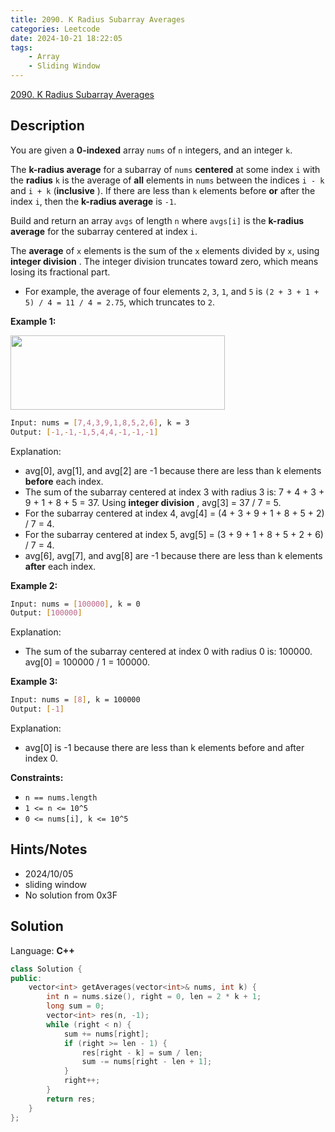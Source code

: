 ```yaml
---
title: 2090. K Radius Subarray Averages
categories: Leetcode
date: 2024-10-21 18:22:05
tags:
    - Array
    - Sliding Window
---
```


[2090. K Radius Subarray Averages](https://leetcode.com/problems/k-radius-subarray-averages/description/)

## Description

You are given a **0-indexed**  array `nums` of `n` integers, and an integer `k`.

The **k-radius average**  for a subarray of `nums` **centered**  at some index `i` with the **radius**  `k` is the average of **all**  elements in `nums` between the indices `i - k` and `i + k` (**inclusive** ). If there are less than `k` elements before **or**  after the index `i`, then the **k-radius average**  is `-1`.

Build and return an array `avgs` of length `n` where `avgs[i]` is the **k-radius average**  for the subarray centered at index `i`.

The **average**  of `x` elements is the sum of the `x` elements divided by `x`, using **integer division** . The integer division truncates toward zero, which means losing its fractional part.

- For example, the average of four elements `2`, `3`, `1`, and `5` is `(2 + 3 + 1 + 5) / 4 = 11 / 4 = 2.75`, which truncates to `2`.

**Example 1:**

<img alt="" src="https://assets.leetcode.com/uploads/2021/11/07/eg1.png" style="width: 343px; height: 119px;">

```bash
Input: nums = [7,4,3,9,1,8,5,2,6], k = 3
Output: [-1,-1,-1,5,4,4,-1,-1,-1]
```

Explanation:

- avg[0], avg[1], and avg[2] are -1 because there are less than k elements **before**  each index.
- The sum of the subarray centered at index 3 with radius 3 is: 7 + 4 + 3 + 9 + 1 + 8 + 5 = 37.
  Using **integer division** , avg[3] = 37 / 7 = 5.
- For the subarray centered at index 4, avg[4] = (4 + 3 + 9 + 1 + 8 + 5 + 2) / 7 = 4.
- For the subarray centered at index 5, avg[5] = (3 + 9 + 1 + 8 + 5 + 2 + 6) / 7 = 4.
- avg[6], avg[7], and avg[8] are -1 because there are less than k elements **after**  each index.

**Example 2:**

```bash
Input: nums = [100000], k = 0
Output: [100000]
```

Explanation:

- The sum of the subarray centered at index 0 with radius 0 is: 100000.
  avg[0] = 100000 / 1 = 100000.

**Example 3:**

```bash
Input: nums = [8], k = 100000
Output: [-1]
```

Explanation:

- avg[0] is -1 because there are less than k elements before and after index 0.

**Constraints:**

- `n == nums.length`
- `1 <= n <= 10^5`
- `0 <= nums[i], k <= 10^5`

## Hints/Notes

- 2024/10/05
- sliding window
- No solution from 0x3F

## Solution

Language: **C++**

```C++
class Solution {
public:
    vector<int> getAverages(vector<int>& nums, int k) {
        int n = nums.size(), right = 0, len = 2 * k + 1;
        long sum = 0;
        vector<int> res(n, -1);
        while (right < n) {
            sum += nums[right];
            if (right >= len - 1) {
                res[right - k] = sum / len;
                sum -= nums[right - len + 1];
            }
            right++;
        }
        return res;
    }
};
```
